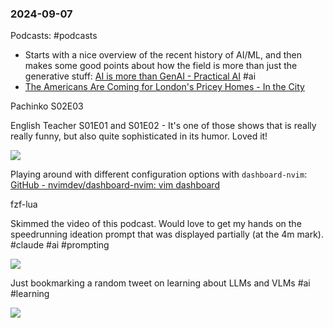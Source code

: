 ### 2024-09-07
Podcasts: #podcasts 
* Starts with a nice overview of the recent history of AI/ML, and then makes some good points about how the field is more than just the generative stuff:  [AI is more than GenAI - Practical AI](https://lnns.co/KiBaNEcd6b1)  #ai 
* [The Americans Are Coming for London's Pricey Homes - In the City](https://www.listennotes.com/podcasts/in-the-city/the-americans-are-coming-for-cj5X3dVhrtD/)

Pachinko S02E03

English Teacher S01E01 and S01E02 - It's one of those shows that is really really funny, but also quite sophisticated in its humor. Loved it!

![](https://www.youtube.com/watch?v=jfvKrsaZrEA)

Playing around with different configuration options with `dashboard-nvim`: [GitHub - nvimdev/dashboard-nvim: vim dashboard](https://github.com/nvimdev/dashboard-nvim)

fzf-lua 

Skimmed the video of this podcast. Would love to get my hands on the speedrunning ideation prompt that was displayed partially (at the 4m mark). #claude #ai #prompting

![](https://youtu.be/fK5U-ejFj0k?t=234)

Just bookmarking a random tweet on learning about LLMs and VLMs #ai #learning

![](https://x.com/saurabhalonee/status/1832038708020654486) 

